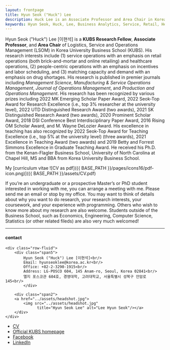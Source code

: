 ```yaml
---
layout: frontpage
title: Hyun Seok ("Huck") Lee
description: Huck Lee is an Associate Professor and Area Chair in Korea University Business School. 
keywords: Hyun Seok, Huck, Lee, Business Analytics, Service, Retail, Healthcare, KUBS.
---
```


Hyun Seok ("Huck") Lee [이현석] is a **KUBS Research Fellow**, **Associate Professor**, and **Area Chair** of Logistics, Service and Operations Management (LSOM) in Korea University Business School (KUBS). His research interests include (1) service operations with an emphasis on retail operations (both brick-and-mortar and online retailing) and healthcare operations, (2) people-centric operations with an emphasis on incentives and labor scheduling, and (3) matching capacity and demand with an emphasis on drug shortages. His research is published in premier journals including *Management Science*, *Manufacturing & Service Operations Management*, *Journal of Operations Management*, and *Production and Operations Management*. His research has been recognized by various prizes including 2022 MK Emerging Scholar Paper Award, 2022 Seok-Top Award for Research Excellence (i.e., top 3% researcher at the university level), 2022 UTD Distinguished Research Award (two awards), 2021 SK Distinguished Research Award (two awards), 2020 Prominent Scholar Award, 2018 DSI Conference Best Interdisciplinary Paper Award, 2016 Rising OM Scholar Award, and M. Wayne DeLozier Award. His excellence in teaching has also recognized by 2022 Seok-Top Award for Teaching Excellence (i.e., top 5% at the university level) (three awards), 2021 Excellence in Teaching Award (two awards) and 2019 Betty and Forrest Simmons Excellence in Graduate Teaching Award. He received his Ph.D. from the Kenan-Flagler Business School, University of North Carolina at Chapel Hill, MS and BBA from Korea University Business School.

My [curriculum vitae ![CV as pdf]({{ BASE_PATH }}/pages/icons16/pdf-icon.png)]({{ BASE_PATH }}/assets/CV.pdf)<br/>

If you’re an undergraduate or a prospective Master’s or PhD student interested in working with me, you can arrange a meeting with me. Please send me an email or stop by my office. You may want to think of details about why you want to do research, your research interests, your coursework, and your experience with programming. Others who wish to know more about my research are also welcome. Students outside of the Business School, such as Economics, Engineering, Computer Science, Statistics (or other related fileds) are also very much welcomed!

---


<div class="container">
<h4><a name="contact"></a>contact</h4>

    <div class="row-fluid">
        <div class="span5">
            Hyun Seok ("Huck") Lee [이현석]<br/>
            Email: hyunseoklee@korea.ac.kr<br/>
            Office: +82-2-3290-1915<br/>
            Address: LG-POSCO 604, 145 Anam-ro, Seoul, Korea 02841<br/>
            엘지 포스코관 604호, 경영대학, 고려대학교, 서울특별시 성북구 안암로 145<br/>
            </div>

        <div class="span2">
        <a href="../assets/headshot.jpg">
            <img src="../assets/headshot.jpg"
                  title="Hyun Seok Lee" alt="Lee Hyun Seok"/></a>
        </div>
    </div>
</div>

<div class="navbar">
  <div class="navbar-inner">
      <ul class="nav">
          <li><a href="{{ BASE_PATH }}/assets/CV.pdf">CV</a></li>
          <li><a href="https://biz.korea.ac.kr/eng/professor/professor_view?major=607&no=222&refer=%2Feng%2Fprofessor%2Flsom.html">Official KUBS homepage</a></li>
          <li><a href="https://www.facebook.com/hyunseok1">Facebook</a></li>
          <li><a href="https://www.linkedin.com/in/hyun-seok-lee-1885083a/">LinkedIn</a></li>
      </ul>
  </div>
</div>
